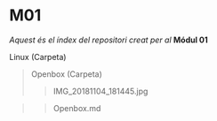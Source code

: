 # M01
*Aquest és el índex del repositori creat per al* **Módul 01**

Linux (Carpeta)
> Openbox (Carpeta)
>> IMG_20181104_181445.jpg

>> Openbox.md
